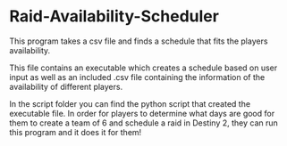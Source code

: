 # Raid-Availability-Scheduler
This program takes a csv file and finds a schedule that fits the players availability.

This file contains an executable which creates a schedule based on user input as well as an included .csv file containing the information of the availability of different players. 

In the script folder you can find the python script that created the executable file. In order for players to determine what days are good for them to create a team of 6 and schedule a raid in Destiny 2, they can run this program and it does it for them!

